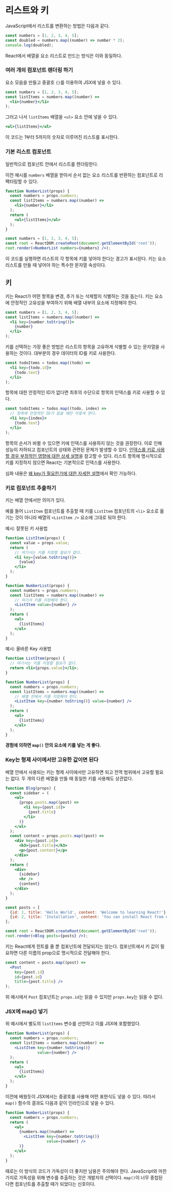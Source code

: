 # 리스트와 키

JavaScript에서 리스트를 변환하는 방법은 다음과 같다.

```js
const numbers = [1, 2, 3, 4, 5];
const doubled = numbers.map((number) => number * 2);
console.log(doubled);
```

React에서 배열을 요소 리스트로 만드는 방식은 이와 동일하다.

### 여러 개의 컴포넌트 렌더링 하기

요소 모음을 만들고 중괄호 `{}`를 이용하여 JSX에 넣을 수 있다.

```jsx
const numbers = [1, 2, 3, 4, 5];
const listItems = numbers.map((number) =>
  <li>{number}</li>
);
```

그러고 나서 `listItems` 배열을 `<ul>` 요소 안에 넣을 수 있다.

```jsx
<ul>{listItems}</ul>
```

이 코드는 1부터 5까지의 숫자로 이루어진 리스트를 표시한다.

### 기본 리스트 컴포넌트

일반적으로  컴포넌트 안에서 리스트를 렌더링한다.

이전 예시를  `numbers`  배열을 받아서 순서 없는 요소 리스트를 반환하는 컴포넌트로 리팩터링할 수 있다.

```jsx
function NumberList(props) {
  const numbers = props.numbers;
  const listItems = numbers.map((number) =>
    <li>{number}</li>
  );
  return (
    <ul>{listItems}</ul>
  );
}

const numbers = [1, 2, 3, 4, 5];
const root = ReactDOM.createRoot(document.getElementById('root'));
root.render(<NumberList numbers={numbers} />);
```

이 코드를 실행하면 리스트의 각 항목에 키를 넣어야 한다는 경고가 표시된다. 키는 요소 리스트를 만들 때 넣어야 하는 특수한 문자열 속성이다.

## 키

키는 React가 어떤 항목을 변경, 추가 또는 삭제할지 식별하는 것을 돕는다. 키는 요소에 안정적인 고유성을 부여하기 위해 배열 내부의 요소에 지정해야 한다.

```jsx
const numbers = [1, 2, 3, 4, 5];
const listItems = numbers.map((number) =>
  <li key={number.toString()}>
    {number}
  </li>
);
```

키를 선택하는 가장 좋은 방법은 리스트의 항목을 고유하게 식별할 수 있는 문자열을 사용하는 것이다. 대부분의 경우 데이터의 ID를 키로 사용한다.

```jsx
const todoItems = todos.map((todo) =>
  <li key={todo.id}>
    {todo.text}
  </li>
);
```

항목에 대한 안정적인 ID가 없다면 최후의 수단으로 항목의 인덱스를 키로 사용할 수 있다.

```jsx
const todoItems = todos.map((todo, index) =>
  // 항목에 안정적인 ID가 없을 때만 이렇게 한다.
  <li key={index}>
    {todo.text}
  </li>
);
```

항목의 순서가 바뀔 수 있으면 키에 인덱스를 사용하지 않는 것을 권장한다. 이로 인해 성능이 저하되고 컴포넌트의 상태와 관련된 문제가 발생할 수 있다. [인덱스를 키로 사용할 경우 부정적인 영향에 대한 상세 설명](https://medium.com/@robinpokorny/index-as-a-key-is-an-anti-pattern-e0349aece318)을 참고할 수 있다. 리스트 항목에 명시적으로 키를 지정하지 않으면 React는 기본적으로 인덱스를 사용한다.

심화 내용은  [왜 key가 필요한가에 대한 자세한 설명](https://ko.reactjs.org/docs/reconciliation.html#recursing-on-children)에서 확인 가능하다.

### 키로 컴포넌트 추출하기

키는 배열 안에서만 의미가 있다.

예를 들어  `ListItem`  컴포넌트를  추출할 때 키를  `ListItem`  컴포넌트의  `<li>`  요소로 옮기는 것이 아니라 배열의  `<ListItem />`  요소에 그대로 둬야 한다.

예시: 잘못된 키 사용법

```jsx
function ListItem(props) {
  const value = props.value;
  return (
    // 여기서는 키를 지정할 필요가 없다.
    <li key={value.toString()}>
      {value}
    </li>
  );
}

function NumberList(props) {
  const numbers = props.numbers;
  const listItems = numbers.map((number) =>
    // 여기서 키를 지정해야 한다.
    <ListItem value={number} />
  );
  return (
    <ul>
      {listItems}
    </ul>
  );
}
```

예시: 올바른 Key 사용법

```jsx
function ListItem(props) {
  // 여기서는 키를 지정할 필요가 없다.
  return <li>{props.value}</li>;
}

function NumberList(props) {
  const numbers = props.numbers;
  const listItems = numbers.map((number) =>
    // 배열 안에서 키를 지정해야 한다.
    <ListItem key={number.toString()} value={number} />
  );
  return (
    <ul>
      {listItems}
    </ul>
  );
}
```

**경험에 의하면 `map()`  안의 요소에 키를 넣는 게 좋다.**

### Key는 형제 사이에서만 고유한 값이면 된다

배열 안에서 사용되는 키는 형제 사이에서만 고유하면 되고 전역 범위에서 고유할 필요는 없다. 두 개의 다른 배열을 만들 때 동일한 키를 사용해도 상관없다.

```jsx
function Blog(props) {
  const sidebar = (
    <ul>
      {props.posts.map((post) =>
        <li key={post.id}>
          {post.title}
        </li>
      )}
    </ul>
  );
  const content = props.posts.map((post) =>
    <div key={post.id}>
      <h3>{post.title}</h3>
      <p>{post.content}</p>
    </div>
  );
  return (
    <div>
      {sidebar}
      <hr />
      {content}
    </div>
  );
}

const posts = [
  {id: 1, title: 'Hello World', content: 'Welcome to learning React!'},
  {id: 2, title: 'Installation', content: 'You can install React from npm.'}
];

const root = ReactDOM.createRoot(document.getElementById('root'));
root.render(<Blog posts={posts} />);
```

키는 React에게 힌트를 줄 뿐 컴포넌트에 전달되지는 않는다. 컴포넌트에서 키 값이 필요하면 다른 이름의 prop으로 명시적으로 전달해야 한다.

```jsx
const content = posts.map((post) =>
  <Post
    key={post.id}
    id={post.id}
    title={post.title} />
);
```

위 예시에서  `Post`  컴포넌트는  `props.id`는 읽을 수 있지만  `props.key`는 읽을 수 없다.

### JSX에 map() 넣기

위 예시에서 별도의 `listItems` 변수를 선언하고 이를 JSX에 포함했었다.

```jsx
function NumberList(props) {
  const numbers = props.numbers;
  const listItems = numbers.map((number) =>
    <ListItem key={number.toString()}
              value={number} />
  );
  return (
    <ul>
      {listItems}
    </ul>
  );
}
```

이전에 배웠듯이 JSX에서는 중괄호를 사용해 어떤 표현식도 넣을 수 있다. 따라서 `map()` 함수의 결과도 다음과 같이 인라인으로 넣을 수 있다.

```jsx
function NumberList(props) {
  const numbers = props.numbers;
  return (
    <ul>
      {numbers.map((number) =>
        <ListItem key={number.toString()}
                  value={number} />
      )}
    </ul>
  );
}
```

때로는 이 방식의 코드가 가독성이 더 좋지만 남용은 주의해야 한다. JavaScript와 마찬가지로 가독성을 위해 변수를 추출하는 것은 개발자의 선택이다. `map()`이 너무 중첩된다면 컴포넌트를 추출할 때가 되었다는 신호이다.
